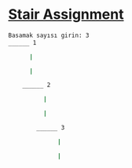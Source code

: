 # [Stair Assignment](https://github.com/farukerdem34/stair/blob/master/stair/src/stair/stair.java)


```bash
Basamak sayısı girin: 3
______ 1

      |

      |

	______ 2

	      |

	      |

		______ 3

		      |

		      |


```
